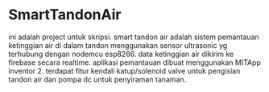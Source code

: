 # SmartTandonAir
ini adalah project untuk skripsi.
smart tandon air adalah sistem pemantauan ketinggian air di dalam tandon menggunakan sensor ultrasonic yg terhubung dengan nodemcu esp8266.
data ketinggian air dikirim ke firebase secara realtime.
aplikasi pemantauan dibuat menggunakan MITApp inventor 2.
terdapat fitur kendali katup/solenoid valve untuk pengisian tandon air dan pompa dc untuk penyiraman tanaman.
